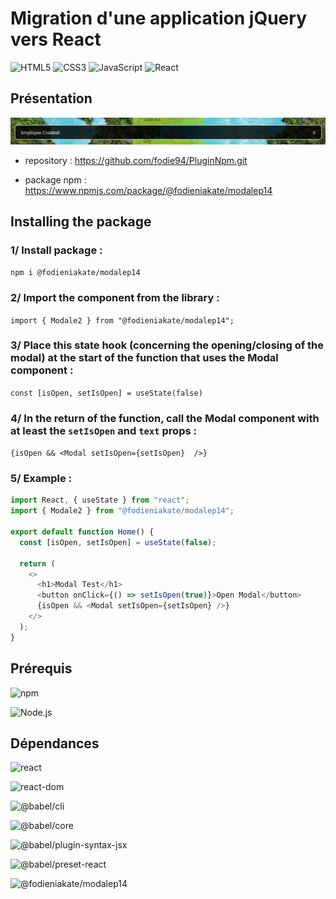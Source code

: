 # Migration d'une application jQuery vers React

![HTML5](https://img.shields.io/badge/HTML5-E34F26?style=for-the-badge&logo=html5&logoColor=white)
![CSS3](https://img.shields.io/badge/CSS3-1572B6?style=for-the-badge&logo=css3&logoColor=white)
![JavaScript](https://img.shields.io/badge/JavaScript-F7DF1E?style=for-the-badge&logo=javascript&logoColor=black)
![React](https://img.shields.io/badge/React-303540?style=for-the-badge&logo=react&logoColor=61DAFB)

## Présentation

![SNAPSHOT](../modalep14/src/lib/assets/modal.png "Titre de l'image")

- repository : https://github.com/fodie94/PluginNpm.git

- package npm : https://www.npmjs.com/package/@fodieniakate/modalep14

## Installing the package

### 1/ Install package :

`npm i @fodieniakate/modalep14`

### 2/ Import the component from the library :

`import { Modale2 } from "@fodieniakate/modalep14";`

### 3/ Place this state hook (concerning the opening/closing of the modal) at the start of the function that uses the Modal component :

`const [isOpen, setIsOpen] = useState(false)`

### 4/ In the return of the function, call the Modal component with at least the `setIsOpen` and `text` props :

`{isOpen && <Modal setIsOpen={setIsOpen}  />}`

### 5/ Example :

```js
import React, { useState } from "react";
import { Modale2 } from "@fodieniakate/modalep14";

export default function Home() {
  const [isOpen, setIsOpen] = useState(false);

  return (
    <>
      <h1>Modal Test</h1>
      <button onClick={() => setIsOpen(true)}>Open Modal</button>
      {isOpen && <Modal setIsOpen={setIsOpen} />}
    </>
  );
}
```

## Prérequis

![npm](https://img.shields.io/badge/npm-9.1.3-%23000000?style=flat-square&logo=npm&logoColor=white)

![Node.js](https://img.shields.io/badge/Node.js-16.14.0-43853D?style=flat-square&logo=node.js&logoColor=white)

## Dépendances

![react](https://img.shields.io/badge/react-%5E18.2.0-blue)

![react-dom](https://img.shields.io/badge/react-dom-%5E18.2.0-blue)

![@babel/cli](https://img.shields.io/badge/@babel/cli-%5E7.23.9-blue)

![@babel/core](https://img.shields.io/badge/@babel/core-%5E7.23.9-blue)

![@babel/plugin-syntax-jsx](https://img.shields.io/badge/@babel/plugin-syntax-jsx-%5E7.23.3-blue)

![@babel/preset-react](https://img.shields.io/badge/@babel/preset-react-%5E7.23.3-blue)

![@fodieniakate/modalep14](https://img.shields.io/badge/@fodieniakate/modalep14-%5E0.0.9-blue)
